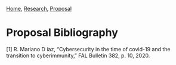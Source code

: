 [Home](../../../index.md), [Research](../../index.md), 
[Proposal](../index.md)
# Proposal Bibliography
[1] R. Mariano D ́ıaz, “Cybersecurity in the time of covid-19 and the transition
to cyberimmunity,” FAL Bulletin 382, p. 10, 2020.